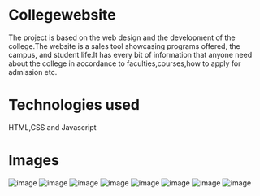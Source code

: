 # Collegewebsite
The project is based on the web design and the development of the college.The website is a sales tool showcasing programs offered, the campus, and student life.It has every bit of
information that anyone need about the college in accordance to faculties,courses,how to apply for admission etc.

# Technologies used
HTML,CSS and Javascript

# Images
![image](https://user-images.githubusercontent.com/73607151/122250479-51cba580-cee7-11eb-8909-268c83574682.png)
![image](https://user-images.githubusercontent.com/73607151/122250824-9f481280-cee7-11eb-828c-64950079ad3c.png)
![image](https://user-images.githubusercontent.com/73607151/122251116-dc140980-cee7-11eb-97d7-f58f36952d55.png)
![image](https://user-images.githubusercontent.com/73607151/122251261-f817ab00-cee7-11eb-929d-e5da35c377df.png)
![image](https://user-images.githubusercontent.com/73607151/122251462-24cbc280-cee8-11eb-8438-dbf95a096e1e.png)
![image](https://user-images.githubusercontent.com/73607151/122252290-d7038a00-cee8-11eb-94a3-9226c90ad834.png)
![image](https://user-images.githubusercontent.com/73607151/122252495-06b29200-cee9-11eb-9050-dbe5e4bee3d0.png)
![image](https://user-images.githubusercontent.com/73607151/122252739-3497d680-cee9-11eb-9e86-6278a69839da.png)
